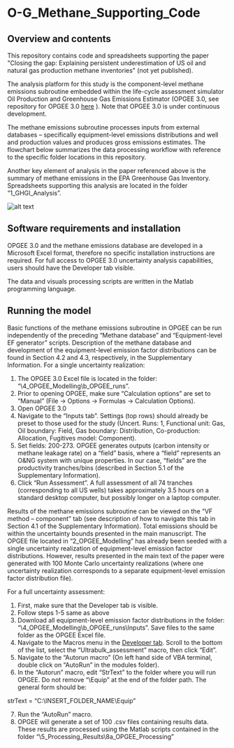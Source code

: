 # O-G_Methane_Supporting_Code

## Overview and contents ##
This repository contains code and spreadsheets supporting the paper "Closing the gap: Explaining persistent underestimation of US oil and natural gas production methane inventories" (not yet published). 

The analysis platform for this study is the component-level methane emissions subroutine embedded within the life-cycle assessment simulator Oil Production and Greenhouse Gas Emissions Estimator (OPGEE 3.0, see repository for OPGEE 3.0 [here](https://github.com/arbrandt/OPGEE ) ). Note that OPGEE 3.0 is under continuous development.

The methane emissions subroutine processes inputs from external databases – specifically equipment-level emissions distributions and well and production values and produces gross emissions estimates. The flowchart below summarizes the data processing workflow with reference to the specific folder locations in this repository. 

Another key element of analysis in the paper referenced above is the summary of methane emissions in the EPA Greenhouse Gas Inventory. Spreadsheets supporting this analysis are located in the folder “1_GHGI_Analysis”.

![alt text](https://user-images.githubusercontent.com/42356585/108004143-2fb22d00-6fb2-11eb-84a6-a70410f936ad.jpg)

## Software requirements and installation ##
OPGEE 3.0 and the methane emissions database are developed in a Microsoft Excel format, therefore no specific installation instructions are required. For full access to OPGEE 3.0 uncertainty analysis capabilities, users should have the Developer tab  visible.

The data and visuals processing scripts are written in the Matlab programming language.

## Running the model ##
Basic functions of the methane emissions subroutine in OPGEE can be run independently of the preceding “Methane database” and “Equipment-level EF generator” scripts. Description of the methane database and development of the equipment-level emission factor distributions can be found in Section 4.2 and 4.3, respectively, in the Supplementary Information.
For a single uncertainty realization:
1)	The OPGEE 3.0 Excel file is located in the folder: “\4_OPGEE_Modelling\b_OPGEE_runs”.
2)	Prior to opening OPGEE, make sure “Calculation options” are set to “Manual” (File -> Options -> Formulas -> Calculation Options).
3)	Open OPGEE 3.0
4)	Navigate to the “Inputs tab”. Settings (top rows) should already be preset to those used for the study (Uncert. Runs: 1, Functional unit: Gas, Oil boundary: Field, Gas boundary: Distribution, Co-production: Allocation, Fugitives model: Component).
5)	Set fields: 200-273. OPGEE generates outputs (carbon intensity or methane leakage rate) on a “field” basis, where a “field” represents an O&NG system with unique properties. In our case, “fields” are the productivity tranches/bins (described in Section 5.1 of the Supplementary Information).
6)	Click “Run Assessment”. A full assessment of all 74 tranches (corresponding to all US wells) takes approximately 3.5 hours on a standard desktop computer, but possibly longer on a laptop computer.

Results of the methane emissions subroutine can be viewed on the “VF method – component” tab (see description of how to navigate this tab in Section 4.1 of the Supplementary Information). Total emissions should be within the uncertainty bounds presented in the main manuscript.
The OPGEE file located in “2_OPGEE_Modelling” has already been seeded with a single uncertainty realization of equipment-level emission factor distributions. However, results presented in the main text of the paper were generated with 100 Monte Carlo uncertainty realizations (where one uncertainty realization corresponds to a separate equipment-level emission factor distribution file). 

For a full uncertainty assessment:
1)	First, make sure that the Developer tab   is visible.
2)	Follow steps 1-5 same as above
3)	Download all equipment-level emission factor distributions in the folder: “\4_OPGEE_Modelling\b_OPGEE_runs\Inputs”. Save files to the same folder as the OPGEE Excel file.
4)	Navigate to the Macros menu in the [Developer tab](https://support.microsoft.com/en-us/office/show-the-developer-tab-e1192344-5e56-4d45-931b-e5fd9bea2d45). Scroll to the bottom of the list, select the “Ultrabulk_assessment” macro, then click “Edit”.
5)	Navigate to the “Autorun macro” (On left hand side of VBA terminal, double click on “AutoRun” in the modules folder). 
6)	In the “Autorun” macro, edit “StrText” to the folder where you will run OPGEE. Do not remove “\Equip” at the end of the folder path. The general form should be:

strText = “C:\INSERT_FOLDER_NAME\Equip”

7)	Run the “AutoRun” macro.
8)	OPGEE will generate a set of 100 .csv files containing results data. These results are processed using the Matlab scripts contained in the folder “\5_Processing_Results\8a_OPGEE_Processing”
